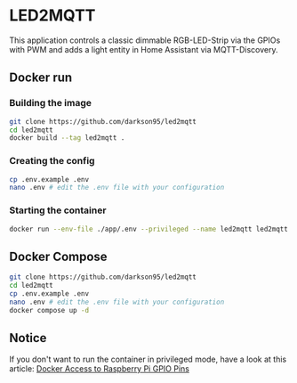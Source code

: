 # LED2MQTT

This application controls a classic dimmable RGB-LED-Strip via the GPIOs with PWM and adds a light entity in Home Assistant via MQTT-Discovery.

## Docker run

### Building the image

```bash
git clone https://github.com/darkson95/led2mqtt
cd led2mqtt
docker build --tag led2mqtt .
```

### Creating the config

```bash
cp .env.example .env
nano .env # edit the .env file with your configuration
```

### Starting the container

```bash
docker run --env-file ./app/.env --privileged --name led2mqtt led2mqtt
```

## Docker Compose
```bash
git clone https://github.com/darkson95/led2mqtt
cd led2mqtt
cp .env.example .env
nano .env # edit the .env file with your configuration
docker compose up -d
```

## Notice

If you don't want to run the container in privileged mode, have a look at this article: [Docker Access to Raspberry Pi GPIO Pins](https://stackoverflow.com/a/48234752/13391690)
